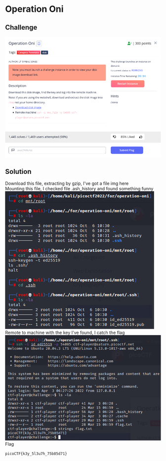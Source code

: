 # Operation Oni
## Challenge
![alt text](https://github.com/TwentySick/CTF/blob/ecf866c90700956caa98d60d5d1c3e89f48fc612/PicoCTF/picoctf2022/forensics/Operation_Oni/images/challenge.png)
## Solution
Download this file, extracting by gzip, I've got a file img here\
Mounting this file, I checked file .ash\_history and found something funny\
![alt text](https://github.com/TwentySick/CTF/blob/ecf866c90700956caa98d60d5d1c3e89f48fc612/PicoCTF/picoctf2022/forensics/Operation_Oni/images/ssh_key.png)\
Remote to machine with the key I've found, I catch the flag\
![alt text](https://github.com/TwentySick/CTF/blob/ecf866c90700956caa98d60d5d1c3e89f48fc612/PicoCTF/picoctf2022/forensics/Operation_Oni/images/remote.png)\
Flag
```
picoCTF{k3y_5l3u7h_75b85d71}
```
